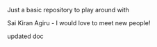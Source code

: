 Just a basic repository to play around with

Sai Kiran Agiru - I would love to meet new people!

updated doc